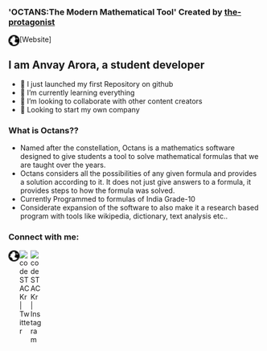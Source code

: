 ### 'OCTANS:The Modern Mathematical Tool' Created by [the-protagonist][website]

[Website][<img align="left" alt="codeSTACKr.com" width="22px" src="https://raw.githubusercontent.com/iconic/open-iconic/master/svg/globe.svg" />](https://github.com/the-protagonist-view)

## I am Anvay Arora, a student developer

- 🔭 I just launched my first Repository on github
- 🌱 I’m currently learning everything 
- 👯 I’m looking to collaborate with other content creators
- 🥅 Looking to start my own company 

### What is Octans??
- Named after the constellation, Octans is a mathematics software designed to give students a tool to solve mathematical formulas that we are taught over the years.
- Octans considers all the possibilities of any given formula and provides a solution according to it. It does not just give answers to a formula, it provides steps to how the formula was solved.
- Currently Programmed to formulas of India Grade-10
- Considerate expansion of the software to also make it a research based program with tools like wikipedia, dictionary, text analysis etc..

### Connect with me:

[<img align="left" alt="codeSTACKr.com" width="22px" src="https://raw.githubusercontent.com/iconic/open-iconic/master/svg/globe.svg" />][website]
[<img align="left" alt="codeSTACKr | Twitter" width="22px" src="https://cdn.jsdelivr.net/npm/simple-icons@v3/icons/twitter.svg" />][twitter]
[<img align="left" alt="codeSTACKr | Instagram" width="22px" src="https://cdn.jsdelivr.net/npm/simple-icons@v3/icons/instagram.svg" />][instagram]


<br />

</details>

[website]: https://github.com/the-protagonist-view
[twitter]: https://twitter.com/anvay_arora
[instagram]: https://www.instagram.com/anvay.arora05/
